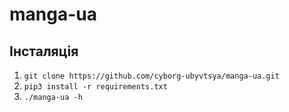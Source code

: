 # manga-ua

## Інсталяція

1. `git clone https://github.com/cyborg-ubyvtsya/manga-ua.git`
2. `pip3 install -r requirements.txt`
3. `./manga-ua -h`
